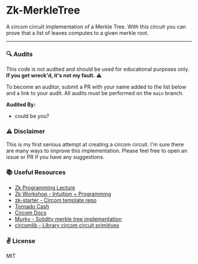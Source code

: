 # Zk-MerkleTree

A circom circuit implementation of a Merkle Tree. With this circuit you can prove that a list of leaves computes to a given merkle root. 

---

### 🔍 Audits
This code is not audited and should be used for educational purposes only. **If you get wreck'd, it's not my fault.** ⚠️

To become an auditor, submit a PR with your name added to the list below and a link to your audit. All audits must be performed on the `main` branch.

**Audited By:**
-  could be you?

### ⚠️ Disclaimer 

This is my first serious attempt at creating a circom circuit. I'm sure there are many ways to improve this implementation. Please feel free to open an issue or PR if you have any suggestions. 

### 📚 Useful Resources 
- [Zk Programming Lecture](https://youtu.be/UpRSaG6iuks)
- [Zk Workshop - Intuition + Programming](https://www.youtube.com/watch?v=-2qHqfqPeR8&list=PLvvyxOd1rILerZHAs52Z36fyBBK1HHP8b)
- [zk-starter - Circom template repo](https://github.com/cawfree/zk-starter)
- [Tornado Cash](https://github.com/tornadocash/tornado-core/tree/master/circuits)
- [Circom Docs](https://docs.circom.io/getting-started/installation/)
- [Murky - Solidity merkle tree implementation](https://github.com/dmfxyz/murky/blob/main/src/common/MurkyBase.sol)
- [circomlib - Library circom circuit primitives](https://github.com/iden3/circomlib/tree/master)

### ✌️ License
MIT